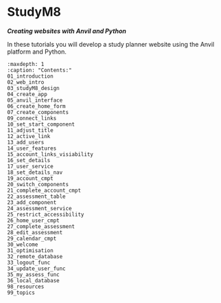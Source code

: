 # StudyM8

***Creating websites with Anvil and Python***

In these tutorials you will develop a study planner website using the Anvil platform and Python.

```{toctree}
:maxdepth: 1
:caption: "Contents:"
01_introduction
02_web_intro
03_studyM8_design
04_create_app
05_anvil_interface
06_create_home_form
07_create_components
09_connect_links
10_set_start_component
11_adjust_title
12_active_link
13_add_users
14_user_features
15_account_links_visiability
16_set_details
17_user_service
18_set_details_nav
19_account_cmpt
20_switch_components
21_complete_account_cmpt
22_assessment_table
23_add_component
24_assessment_service
25_restrict_accessibility
26_home_user_cmpt
27_complete_assessment
28_edit_assessment
29_calendar_cmpt
30_welcome
31_optimisation
32_remote_database
33_logout_func
34_update_user_func
35_my_assess_func
36_local_database
98_resources
99_topics
```
